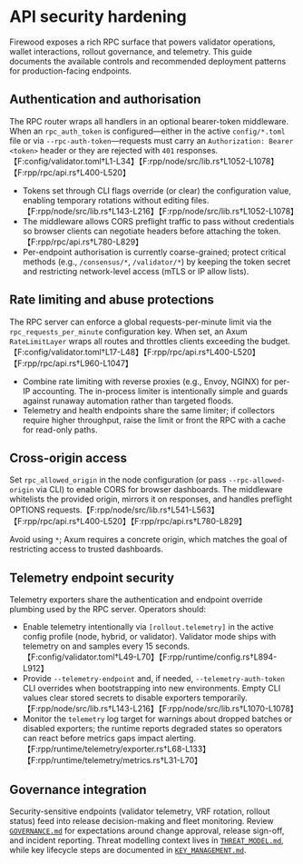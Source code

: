 # API security hardening

Firewood exposes a rich RPC surface that powers validator operations, wallet
interactions, rollout governance, and telemetry. This guide documents the
available controls and recommended deployment patterns for production-facing
endpoints.

## Authentication and authorisation

The RPC router wraps all handlers in an optional bearer-token middleware. When an
`rpc_auth_token` is configured—either in the active `config/*.toml` file or via
`--rpc-auth-token`—requests must carry an `Authorization: Bearer <token>` header
or they are rejected with `401` responses.【F:config/validator.toml†L1-L34】【F:rpp/node/src/lib.rs†L1052-L1078】【F:rpp/rpc/api.rs†L400-L520】

- Tokens set through CLI flags override (or clear) the configuration value,
  enabling temporary rotations without editing files.【F:rpp/node/src/lib.rs†L143-L216】【F:rpp/node/src/lib.rs†L1052-L1078】
- The middleware allows CORS preflight traffic to pass without credentials so
  browser clients can negotiate headers before attaching the token.【F:rpp/rpc/api.rs†L780-L829】
- Per-endpoint authorisation is currently coarse-grained; protect critical
  methods (e.g., `/consensus/*`, `/validator/*`) by keeping the token secret and
  restricting network-level access (mTLS or IP allow lists).

## Rate limiting and abuse protections

The RPC server can enforce a global requests-per-minute limit via the
`rpc_requests_per_minute` configuration key. When set, an Axum `RateLimitLayer`
wraps all routes and throttles clients exceeding the budget.【F:config/validator.toml†L17-L48】【F:rpp/rpc/api.rs†L400-L520】【F:rpp/rpc/api.rs†L960-L1047】

- Combine rate limiting with reverse proxies (e.g., Envoy, NGINX) for per-IP
  accounting. The in-process limiter is intentionally simple and guards against
  runaway automation rather than targeted floods.
- Telemetry and health endpoints share the same limiter; if collectors require
  higher throughput, raise the limit or front the RPC with a cache for read-only
  paths.

## Cross-origin access

Set `rpc_allowed_origin` in the node configuration (or pass `--rpc-allowed-origin`
via CLI) to enable CORS for browser dashboards. The middleware whitelists the
provided origin, mirrors it on responses, and handles preflight OPTIONS
requests.【F:rpp/node/src/lib.rs†L541-L563】【F:rpp/rpc/api.rs†L400-L520】【F:rpp/rpc/api.rs†L780-L829】

Avoid using `*`; Axum requires a concrete origin, which matches the goal of
restricting access to trusted dashboards.

## Telemetry endpoint security

Telemetry exporters share the authentication and endpoint override plumbing used
by the RPC server. Operators should:

- Enable telemetry intentionally via `[rollout.telemetry]` in the active config
  profile (node, hybrid, or validator). Validator mode ships with telemetry on
  and samples every 15 seconds.【F:config/validator.toml†L49-L70】【F:rpp/runtime/config.rs†L894-L912】
- Provide `--telemetry-endpoint` and, if needed, `--telemetry-auth-token` CLI
  overrides when bootstrapping into new environments. Empty CLI values clear
  stored secrets to disable exporters temporarily.【F:rpp/node/src/lib.rs†L143-L216】【F:rpp/node/src/lib.rs†L1070-L1078】
- Monitor the `telemetry` log target for warnings about dropped batches or
  disabled exporters; the runtime reports degraded states so operators can react
  before metrics gaps impact alerting.【F:rpp/runtime/telemetry/exporter.rs†L68-L133】【F:rpp/runtime/telemetry/metrics.rs†L31-L70】

## Governance integration

Security-sensitive endpoints (validator telemetry, VRF rotation, rollout status)
feed into release decision-making and fleet monitoring. Review
[`GOVERNANCE.md`](GOVERNANCE.md) for expectations around change approval, release
sign-off, and incident reporting. Threat modelling context lives in
[`THREAT_MODEL.md`](THREAT_MODEL.md), while key lifecycle steps are documented in
[`KEY_MANAGEMENT.md`](KEY_MANAGEMENT.md).
